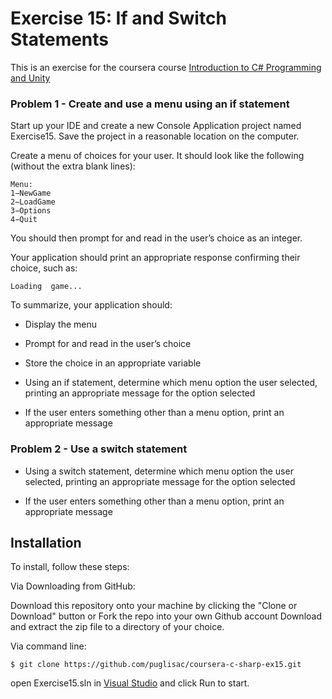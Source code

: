 # Exercise 15: If and Switch Statements

This is an exercise for the coursera course [Introduction to C# Programming and Unity](https://www.coursera.org/learn/introduction-programming-unity)

### Problem 1 - Create and use a menu using an if statement

Start up your IDE and create a new Console Application project named Exercise15. Save the project in a reasonable location on the computer.

Create a menu of choices for your user. It should look like the following (without the extra blank lines):

```
Menu:  
1−NewGame  
2−LoadGame  
3−Options  
4−Quit
```

You should then prompt for and read in the user’s choice as an integer.

Your application should print an appropriate response confirming their choice, such as:

`Loading  game...`

To summarize, your application should:

* Display the menu

* Prompt for and read in the user’s choice

* Store the choice in an appropriate variable

* Using an if statement, determine which menu option the user selected, printing an appropriate message for the option selected

* If the user enters something other than a menu option, print an appropriate message

### Problem 2 - Use a switch statement

* Using a switch statement, determine which menu option the user selected, printing an appropriate message for the option selected

* If the user enters something other than a menu option, print an appropriate message
 
## Installation
To install, follow these steps:

Via Downloading from GitHub:

Download this repository onto your machine by clicking the "Clone or Download" button or Fork the repo into your own Github account
Download and extract the zip file to a directory of your choice.  

Via command line:

`$ git clone https://github.com/puglisac/coursera-c-sharp-ex15.git`  

open Exercise15.sln in [Visual Studio](https://visualstudio.microsoft.com/) and click Run to start.